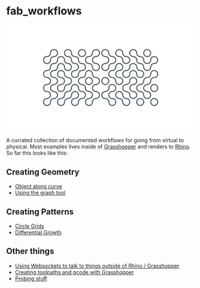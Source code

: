 # fab_workflows

![](https://github.com/STUDIOFRES/fab_workflows/raw/master/resources/patterns/01_pattern_circle_grid/01_pattern_circle_01.png)

A currated collection of documented workflows for going from virtual to physical. Most examples lives inside of [Grasshopper](https://www.grasshopper3d.com) and renders to [Rhino](https://www.rhino3d.com). So far this looks like this: 

## Creating Geometry
- [Object along curve](https://github.com/STUDIOFRES/fab_workflows/tree/master/resources/basics/00_basics_object_along_curve)
- [Using the graph tool](https://github.com/STUDIOFRES/fab_workflows/tree/master/resources/basics/01_basics_graph_tool)

## Creating Patterns
- [Circle Grids](https://github.com/STUDIOFRES/fab_workflows/tree/master/resources/patterns/01_pattern_circle_grid)
- [Differential Growth](https://github.com/STUDIOFRES/fab_workflows/tree/master/resources/patterns/3_linegrowth)

## Other things

- [Using Websockets to talk to things outside of Rhino / Grasshopper](https://github.com/STUDIOFRES/fab_workflows/tree/master/resources/coms)
- [Creating toolpaths and gcode with Grasshopper](https://github.com/STUDIOFRES/fab_workflows/tree/master/gcode)
- [Probing stuff](https://github.com/STUDIOFRES/fab_workflows/tree/master/probing)

				
